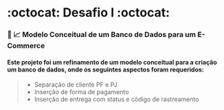 # :octocat: Desafio I :octocat:
### 📝 📈 Modelo Conceitual de um Banco de Dados para um E-Commerce
#### Este projeto foi um refinamento de um modelo conceitual para a criação um banco de dados, onde os seguintes aspectos foram requeridos:
>- Separação de cliente PF e PJ
>- Inserção de forma de pagamento
>- Inserção de entrega com status e código de rastreamento

